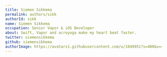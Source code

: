 ```yaml
---
title: Siemen Sikkema
permalink: authors/sikk
authorId: sikk
name: Siemen Sikkema
occupation: Senior Vapor & iOS Developer
about: Swift, Vapor and acroyoga make my heart beat faster.
twitter: siemensikkema
github: siemensikkema
authorImage: https://avatars1.githubusercontent.com/u/1049951?s=400&v=4
---
```


